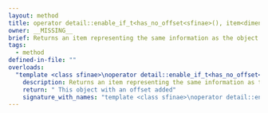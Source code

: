 ```yaml
---
layout: method
title: operator detail::enable_if_t<has_no_offset<sfinae>(), item<dimensions, true>>
owner: __MISSING__
brief: Returns an item representing the same information as the object holds but also includes the offset set to 0
tags:
  - method
defined-in-file: ""
overloads:
  "template <class sfinae>\noperator detail::enable_if_t<has_no_offset<sfinae>(), item<dimensions, true>>() const":
    description: Returns an item representing the same information as the object holds but also includes the offset set to 0
    return: " This object with an offset added"
    signature_with_names: "template <class sfinae>\noperator detail::enable_if_t<has_no_offset<sfinae>(), item<dimensions, true>>() const"
---
```

